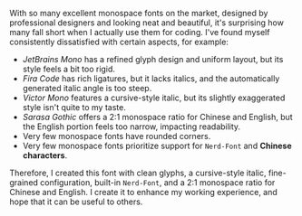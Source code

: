 With so many excellent monospace fonts on the market, designed by professional designers and looking neat and beautiful, it's surprising how many fall short when I actually use them for coding. I've found myself consistently dissatisfied with certain aspects, for example:

- _JetBrains Mono_ has a refined glyph design and uniform layout, but its style feels a bit too rigid.
- _Fira Code_ has rich ligatures, but it lacks italics, and the automatically generated italic angle is too steep.
- _Victor Mono_ features a cursive-style italic, but its slightly exaggerated style isn't quite to my taste.
- _Sarasa Gothic_ offers a 2:1 monospace ratio for Chinese and English, but the English portion feels too narrow, impacting readability.
- Very few monospace fonts have rounded corners.
- Very few monospace fonts prioritize support for `Nerd-Font` and **Chinese characters**.

Therefore, I created this font with clean glyphs, a cursive-style italic, fine-grained configuration, built-in `Nerd-Font`, and a 2:1 monospace ratio for Chinese and English. I create it to enhance my working experience, and hope that it can be useful to others.

